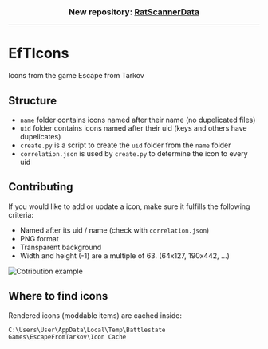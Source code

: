 <div align="center">
  <h3 id="new-repository-ratscannerdata-https-github-com-ratscanner-ratscannerdata-">New repository: <a href="https://github.com/RatScanner/RatScannerData">RatScannerData</a></h3>
</div>

---

# EfTIcons

Icons from the game Escape from Tarkov

## Structure

- ```name``` folder contains icons named after their name (no dupelicated files)
- ```uid``` folder contains icons named after their uid (keys and others have dupelicates)
- ```create.py``` is a script to create the ```uid``` folder from the ```name``` folder
- ```correlation.json``` is used by ```create.py``` to determine the icon to every uid

## Contributing

If you would like to add or update a icon, make sure it fulfills the following criteria:

- Named after its uid / name (check with ```correlation.json```)
- PNG format
- Transparent background
- Width and height (-1) are a multiple of 63. (64x127, 190x442, ...)

![Cotribution example][exampleImg]

## Where to find icons

Rendered icons (moddable items) are cached inside:

```text
C:\Users\User\AppData\Local\Temp\Battlestate Games\EscapeFromTarkov\Icon Cache
```

[exampleImg]: example.png
